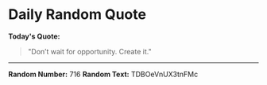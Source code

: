 # Daily Random Quote

**Today's Quote:**
> "Don’t wait for opportunity. Create it."

---

**Random Number:** 716
**Random Text:** TDBOeVnUX3tnFMc
